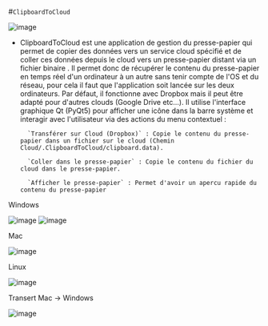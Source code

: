 #`ClipboardToCloud`

![image](https://github.com/diablo76600/ClipboardToCloud/assets/3962168/4c653667-85d3-4e05-bd54-9a7ad8e73c7f)

* ClipboardToCloud est une application de gestion du presse-papier qui permet de copier des données vers un service cloud spécifié et de coller ces données depuis le cloud vers un presse-papier distant via un fichier binaire . Il permet donc de récupérer le contenu du presse-papier en temps réel d'un ordinateur à un autre sans tenir compte de l'OS et du réseau, pour cela il faut que l'application soit lancée sur les deux ordinateurs.
Par défaut, il fonctionne avec Dropbox mais il peut être adapté pour d'autres clouds (Google Drive etc...).
Il utilise l'interface graphique Qt (PyQt5) pour afficher une icône dans la barre système et interagir avec l'utilisateur via des actions du menu contextuel :

        `Transférer sur Cloud (Dropbox)` : Copie le contenu du presse-papier dans un fichier sur le cloud (Chemin Cloud/.ClipboardToCloud/clipboard.data).

        `Coller dans le presse-papier` : Copie le contenu du fichier du cloud dans le presse-papier.

        `Afficher le presse-papier` : Permet d'avoir un apercu rapide du contenu du presse-papier
        

Windows

![image](https://github.com/diablo76600/ClipboardToCloud/assets/3962168/92b7bac0-2693-48c5-a595-f38048d2e020)
![image](https://github.com/diablo76600/ClipboardToCloud/assets/3962168/2df54ed3-be64-4722-86a8-0c20dee46ab4)


Mac

![image](https://github.com/diablo76600/ClipboardToCloud/assets/3962168/14a8aa13-454c-4c5a-bf4e-acf83363f025)


Linux

![image](https://github.com/diablo76600/ClipboardToCloud/assets/3962168/e254d08b-faef-4c84-be2a-0b70b6ffb22d)


Transert Mac -> Windows

![image](https://github.com/diablo76600/ClipboardToCloud/assets/3962168/ca05a9e0-2964-43ec-aefe-8c1a09ebee0b)


